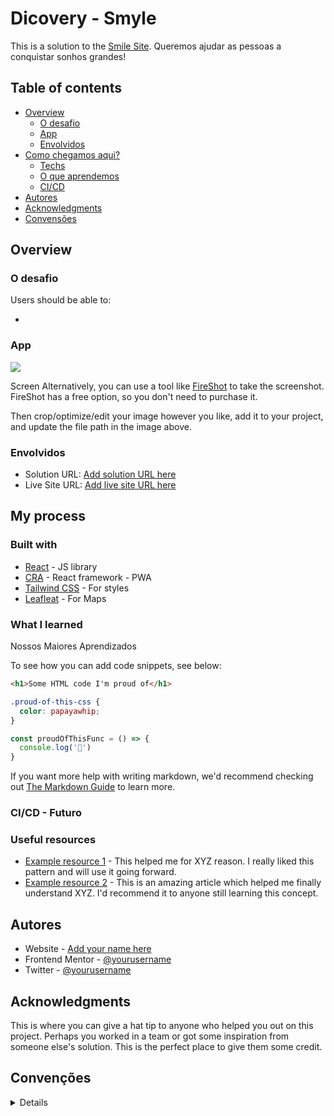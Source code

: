 # Dicovery - Smyle

This is a solution to the [Smile Site](). Queremos ajudar as pessoas a conquistar sonhos grandes!

## Table of contents

- [Overview](#overview)
  - [O desafio](#O-desafio)
  - [App](#App)
  - [Envolvidos](#Envolvidos)
- [Como chegamos aqui?](#my-process)
  - [Techs](#techs)
  - [O que aprendemos](#O-que-aprendemos)
  - [CI/CD](#CI/CD---Futuro)
- [Autores](#author)
- [Acknowledgments](#acknowledgments)
- [Convensões](#convensões)


## Overview

### O desafio

Users should be able to:

- 

### App

![](./screenshot.jpg)

Screen
Alternatively, you can use a tool like [FireShot](https://getfireshot.com/) to take the screenshot. FireShot has a free option, so you don't need to purchase it. 

Then crop/optimize/edit your image however you like, add it to your project, and update the file path in the image above.

### Envolvidos

- Solution URL: [Add solution URL here](https://your-solution-url.com)
- Live Site URL: [Add live site URL here](https://your-live-site-url.com)

## My process



### Built with

- [React](https://reactjs.org/) - JS library
- [CRA](https://create-react-app.dev/) - React framework - PWA
- [Tailwind CSS](https://tailwindcss.com/) - For styles
- [Leafleat](https://leafletjs.com/) - For Maps


### What I learned

Nossos Maiores Aprendizados

To see how you can add code snippets, see below:

```html
<h1>Some HTML code I'm proud of</h1>
```
```css
.proud-of-this-css {
  color: papayawhip;
}
```
```js
const proudOfThisFunc = () => {
  console.log('🎉')
}
```

If you want more help with writing markdown, we'd recommend checking out [The Markdown Guide](https://www.markdownguide.org/) to learn more.


### CI/CD - Futuro



### Useful resources

- [Example resource 1](https://www.example.com) - This helped me for XYZ reason. I really liked this pattern and will use it going forward.
- [Example resource 2](https://www.example.com) - This is an amazing article which helped me finally understand XYZ. I'd recommend it to anyone still learning this concept.


## Autores

- Website - [Add your name here](https://www.your-site.com)
- Frontend Mentor - [@yourusername](https://www.frontendmentor.io/profile/yourusername)
- Twitter - [@yourusername](https://www.twitter.com/yourusername)



## Acknowledgments

This is where you can give a hat tip to anyone who helped you out on this project. Perhaps you worked in a team or got some inspiration from someone else's solution. This is the perfect place to give them some credit.


## Convenções

<details>
<sumary>Conventional Commits </sumary>
<p>
The Conventional Commits specification is a lightweight convention on top of commit messages. It provides an easy set of rules for creating an explicit commit history; which makes it easier to write automated tools on top of. This convention dovetails with SemVer, by describing the features, fixes, and breaking changes made in commit messages.

The commit message should be structured as follows:
```sh
<type>[optional scope]: <description>

[optional body]

[optional footer(s)]
```

The commit contains the following structural elements, to communicate intent to the consumers of your library:

- fix: a commit of the type fix patches a bug in your codebase (this correlates with PATCH in Semantic Versioning).
- feat: a commit of the type feat introduces a new feature to the codebase (this correlates with MINOR in Semantic Versioning).

- BREAKING CHANGE: a commit that has a footer BREAKING CHANGE:, or appends a ! after the type/scope, introduces a breaking API change (correlating with MAJOR in Semantic Versioning). 
A BREAKING CHANGE can be part of commits of any type.

types other than fix: and feat: are allowed, for example @commitlint/config-conventional (based on the the Angular convention) recommends  

> build:
> chore: 
> ci: 
> docs: 
> style: 
> refactor: 
> perf: 
> test: and others.

footers other than BREAKING CHANGE: 
<description> may be provided and follow a convention similar to git trailer format.

Additional types are not mandated by the Conventional Commits specification, and have no implicit effect in Semantic Versioning (unless they include a BREAKING CHANGE). A scope may be provided to a commit’s type, to provide additional contextual information and is contained within parenthesis, e.g., feat(parser): add ability to parse arrays.
</p>
</details>